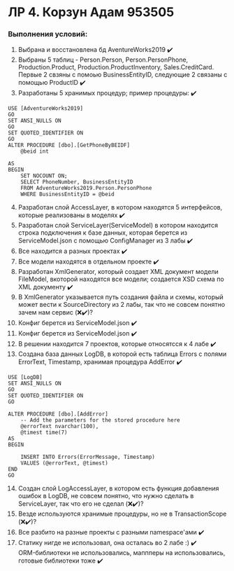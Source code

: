 # ЛР 4. Корзун Адам 953505

### Выполнения условий:
1) Выбрана и восстановлена бд AventureWorks2019 ✔️
2) Выбраны 5 таблиц - Person.Person, Person.PersonPhone, Production.Product, Production.ProductInventory, Sales.CreditCard. Первые 2 свзяны c помоью BusinessEntityID, следующие 2 связаны с помощью ProductID ✔️
3) Разработаны 5 хранимых процедур; пример процедуры: ✔️
```
USE [AdventureWorks2019]
GO
SET ANSI_NULLS ON
GO
SET QUOTED_IDENTIFIER ON
GO
ALTER PROCEDURE [dbo].[GetPhoneByBEIDF]
	@beid int
	
AS
BEGIN
	SET NOCOUNT ON;
	SELECT PhoneNumber, BusinessEntityID
	FROM AdventureWorks2019.Person.PersonPhone
	WHERE BusinessEntityID = @beid
```
4) Разработан слой AccessLayer, в котором находятся 5 интерфейсов, которые реализованы в моделях ✔️
5) Разработан слой ServiceLayer(ServiceModel) в котором находится строка подключения к базе данных, которая берется из ServiceModel.json с помощью ConfigManager из 3 лабы ✔️
6) Все находится а разных проектах ✔️
7) Все модели находятся в отдельном проекте ✔️
8) Разработан XmlGenerator, который создает XML документ модели FileModel, вкоторой находятся все модели; создается XSD схема по XML документу ✔️
9) В XmlGenerator указывается путь создания файла и схемы, который может вести к SourceDirectory из 2 лабы,  так что не совсем понятно зачем нам сервис  (❌✔️)?
10) Конфиг берется из ServiceModel.json ✔️
11) Конфиг берется из ServiceModel.json ✔️
12) В решении находится 7 проектов, которые относятсся к 4 лабе ✔️
13) Создана база данных LogDB, в которой есть таблица Errors  с полями ErrorText, Timestamp, хранимая процедура AddError ✔️
```
USE [LogDB]
SET ANSI_NULLS ON
GO
SET QUOTED_IDENTIFIER ON
GO

ALTER PROCEDURE [dbo].[AddError] 
	-- Add the parameters for the stored procedure here
	@errorText nvarchar(100),
	@timest time(7)
AS
BEGIN

	INSERT INTO Errors(ErrorMessage, Timestamp)
	VALUES (@errorText, @timest)
END
GO

```
14) Создан слой LogAccessLayer, в котором есть функция добавления ошибок в LogDB, не совсем понятно, что нужно сделать в ServiceLayer, так что его не сделал (❌✔️)?
15) Везде используются хранимые процедуры, но не в TransactionScope (❌✔️)?
16) Все разбито на разные проекты с разными namespace'ами ✔️
17) Статику нигде не использовал, она осталась во 2 лабе :)  ✔️<br />
ORM-библиотеки не использовались, маппперы на использовались, готовые библиотеки тоже ✔️
